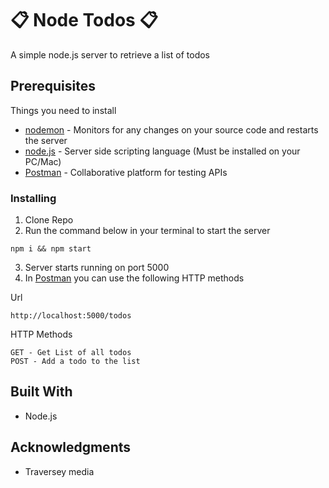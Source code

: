 # :clipboard: Node Todos :clipboard:

A simple node.js server to retrieve a list of todos

## Prerequisites

Things you need to install
* [nodemon](https://nodemon.io/) - Monitors for any changes on your source code and restarts the server
* [node.js](https://nodejs.org/en/) - Server side scripting language (Must be installed on your PC/Mac)
* [Postman](https://www.getpostman.com/) - Collaborative platform for testing APIs

### Installing

1. Clone Repo
2. Run the command below in your terminal to start the server
```
npm i && npm start
```
3. Server starts running on port 5000
4. In [Postman](https://www.getpostman.com/) you can use the following HTTP methods


Url
```
http://localhost:5000/todos
```

HTTP Methods
```
GET - Get List of all todos
POST - Add a todo to the list
```

## Built With

* Node.js

## Acknowledgments

* Traversey media
